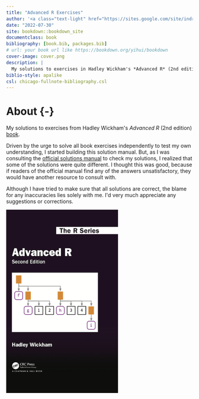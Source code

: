 ```yaml
--- 
title: "Advanced R Exercises"
author: '<a class="text-light" href="https://sites.google.com/site/indrajeetspatilmorality/">Indrajeet Patil</a>'
date: "2022-07-30"
site: bookdown::bookdown_site
documentclass: book
bibliography: [book.bib, packages.bib]
# url: your book url like https://bookdown.org/yihui/bookdown
cover-image: cover.png
description: |
  My solutions to exercises in Hadley Wickham's *Advanced R* (2nd edition) book.
biblio-style: apalike
csl: chicago-fullnote-bibliography.csl
---
```


# About {-}

My solutions to exercises from Hadley Wickham's _Advanced R_ (2nd edition) [book](https://adv-r.hadley.nz/).

Driven by the urge to solve all book exercises independently to test my own understanding, I started building this solution manual. But, as I was consulting the [official solutions manual](https://advanced-r-solutions.rbind.io/index.html) to check my solutions, I realized that some of the solutions were quite different. I thought this was good, because if readers of the official manual find any of the answers unsatisfactory, they would have another resource to consult with. 

Although I have tried to make sure that all solutions are correct, the blame for any inaccuracies lies solely with me. I'd very much appreciate any suggestions or corrections.

<img src="cover.png" width="60%" />
